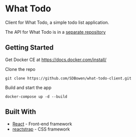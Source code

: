 # What Todo

Client for What Todo, a simple todo list application.

The API for What Todo is in a [separate repository](https://github.com/SDBowen/what-todo-api)

## Getting Started

Get Docker CE at https://docs.docker.com/install/

Clone the repo

```
git clone https://github.com/SDBowen/what-todo-client.git
```

Build and start the app

```
docker-compose up -d --build
```

## Built With

- [React](https://reactjs.org/) - Front-end framework
- [reactstrap](https://reactstrap.github.io/) - CSS framework
